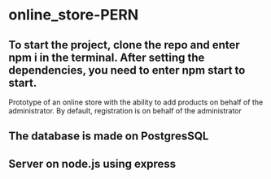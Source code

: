 # online_store-PERN

## To start the project, clone the repo and enter npm i in the terminal. After setting the dependencies, you need to enter npm start to start.


Prototype of an online store with the ability to add products on behalf of the administrator. By default, registration is on behalf of the administrator

## The database is made on PostgresSQL
## Server on node.js using express
